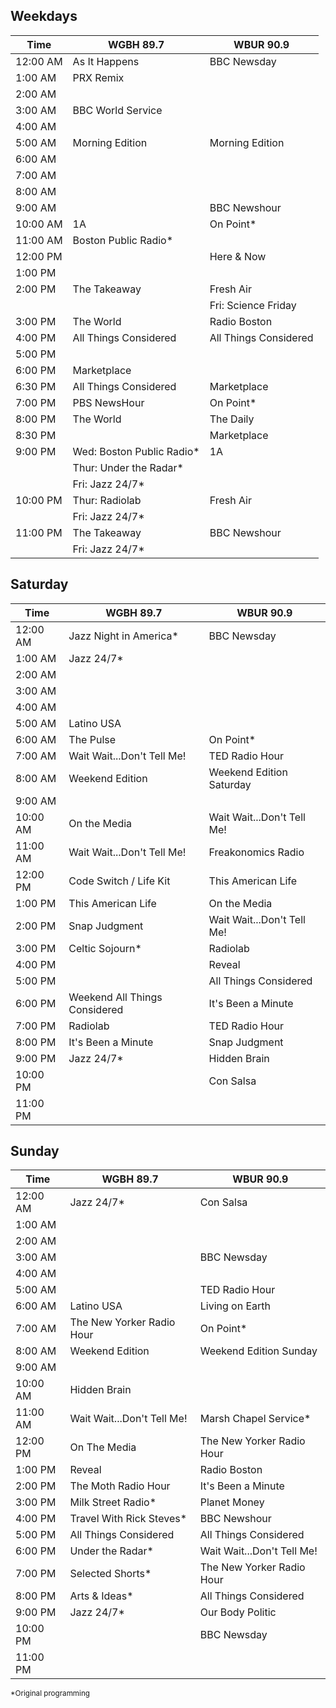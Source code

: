 ## Weekdays

| Time     | WGBH 89.7                 | WBUR 90.9             |
|----------|---------------------------|-----------------------|
| 12:00 AM | As It Happens             | BBC Newsday           |
| 1:00 AM  | PRX Remix                 |                       |
| 2:00 AM  |                           |                       |
| 3:00 AM  | BBC World Service         |                       |
| 4:00 AM  |                           |                       |
| 5:00 AM  | Morning Edition           | Morning Edition       |
| 6:00 AM  |                           |                       |
| 7:00 AM  |                           |                       |
| 8:00 AM  |                           |                       |
| 9:00 AM  |                           | BBC Newshour          |
| 10:00 AM | 1A                        | On Point*             |
| 11:00 AM | Boston Public Radio*      |                       |
| 12:00 PM |                           | Here & Now            |
| 1:00 PM  |                           |                       |
| 2:00 PM  | The Takeaway              | Fresh Air             |
|          |                           | Fri: Science Friday   |
| 3:00 PM  | The World                 | Radio Boston          |
| 4:00 PM  | All Things Considered     | All Things Considered |
| 5:00 PM  |                           |                       |
| 6:00 PM  | Marketplace               |                       |
| 6:30 PM  | All Things Considered     | Marketplace           |
| 7:00 PM  | PBS NewsHour              | On Point*             |
| 8:00 PM  | The World                 | The Daily             |
| 8:30 PM  |                           | Marketplace           |
| 9:00 PM  | Wed: Boston Public Radio* | 1A                    |
|          | Thur: Under the Radar*    |                       |
|          | Fri: Jazz 24/7*           |                       |
| 10:00 PM | Thur: Radiolab            | Fresh Air             |
|          | Fri: Jazz 24/7*           |                       |
| 11:00 PM | The Takeaway              | BBC Newshour          |
|          | Fri: Jazz 24/7*           |                       |


## Saturday

| Time     | WGBH 89.7                     | WBUR 90.9                  |
|----------|-------------------------------|----------------------------|
| 12:00 AM | Jazz Night in America*        | BBC Newsday                |
| 1:00 AM  | Jazz 24/7*                    |                            |
| 2:00 AM  |                               |                            |
| 3:00 AM  |                               |                            |
| 4:00 AM  |                               |                            |
| 5:00 AM  | Latino USA                    |                            |
| 6:00 AM  | The Pulse                     | On Point*                  |
| 7:00 AM  | Wait Wait...Don't Tell Me!    | TED Radio Hour             |
| 8:00 AM  | Weekend Edition               | Weekend Edition Saturday   |
| 9:00 AM  |                               |                            |
| 10:00 AM | On the Media                  | Wait Wait...Don't Tell Me! |
| 11:00 AM | Wait Wait...Don't Tell Me!    | Freakonomics Radio         |
| 12:00 PM | Code Switch / Life Kit        | This American Life         |
| 1:00 PM  | This American Life            | On the Media               |
| 2:00 PM  | Snap Judgment                 | Wait Wait...Don't Tell Me! |
| 3:00 PM  | Celtic Sojourn*               | Radiolab                   |
| 4:00 PM  |                               | Reveal                     |
| 5:00 PM  |                               | All Things Considered      |
| 6:00 PM  | Weekend All Things Considered | It's Been a Minute         |
| 7:00 PM  | Radiolab                      | TED Radio Hour             |
| 8:00 PM  | It's Been a Minute            | Snap Judgment              |
| 9:00 PM  | Jazz 24/7*                    | Hidden Brain               |
| 10:00 PM |                               | Con Salsa                  |
| 11:00 PM |                               |                            |



## Sunday

| Time     | WGBH 89.7                  | WBUR 90.9                  |
|----------|----------------------------|----------------------------|
| 12:00 AM | Jazz 24/7*                 | Con Salsa                  |
| 1:00 AM  |                            |                            |
| 2:00 AM  |                            |                            |
| 3:00 AM  |                            | BBC Newsday                |
| 4:00 AM  |                            |                            |
| 5:00 AM  |                            | TED Radio Hour             |
| 6:00 AM  | Latino USA                 | Living on Earth            |
| 7:00 AM  | The New Yorker Radio Hour  | On Point*                  |
| 8:00 AM  | Weekend Edition            | Weekend Edition Sunday     |
| 9:00 AM  |                            |                            |
| 10:00 AM | Hidden Brain               |                            |
| 11:00 AM | Wait Wait...Don't Tell Me! | Marsh Chapel Service*      |
| 12:00 PM | On The Media               | The New Yorker Radio Hour  |
| 1:00 PM  | Reveal                     | Radio Boston               |
| 2:00 PM  | The Moth Radio Hour        | It's Been a Minute         |
| 3:00 PM  | Milk Street Radio*         | Planet Money               |
| 4:00 PM  | Travel With Rick Steves*   | BBC Newshour               |
| 5:00 PM  | All Things Considered      | All Things Considered      |
| 6:00 PM  | Under the Radar*           | Wait Wait...Don't Tell Me! |
| 7:00 PM  | Selected Shorts*           | The New Yorker Radio Hour  |
| 8:00 PM  | Arts & Ideas*              | All Things Considered      |
| 9:00 PM  | Jazz 24/7*                 | Our Body Politic           |
| 10:00 PM |                            | BBC Newsday                |
| 11:00 PM |                            |                            |

<small>*Original programming</small>
